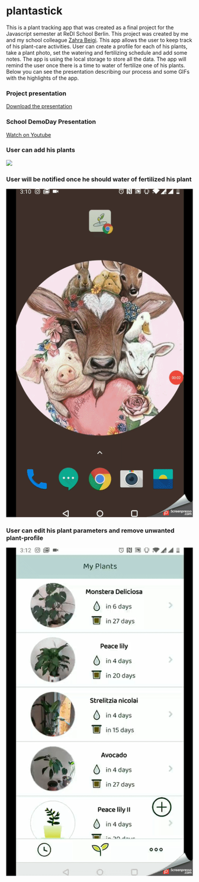 # plantastick
This is a plant tracking app that was created as a final project for the Javascript semester at ReDI School Berlin. 
This project was created by me and my school colleague [Zahra Beigi](https://github.com/z195). This app allows the user to keep track of his plant-care activities. User can create a profile for each of his plants, take a plant photo, set the watering and fertilizing schedule and add some notes. The app is using the local storage to store all the data. The app will remind the user once there is a time to water of fertilize one of his plants. Below you can see the presentation describing our process and some GIFs with the highlights of the app. 

### Project presentation

<a href="appGIFs/Project-presentation.pdf">Download the presentation</a>

### School DemoDay Presentation

<a href="https://youtu.be/KnNvsIx1fHM?t=8838">Watch on Youtube</a>

### User can add his plants 
![](appGIFs/Add-plant.gif)

### User will be notified once he should water of fertilized his plant 
![](appGIFs/Care-notification-mark-as-done.gif)

### User can edit his plant parameters and remove unwanted plant-profile
![](appGIFs/Delete-edit-plant-profile.gif)
 
